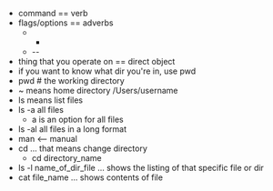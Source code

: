 * command == verb
* flags/options == adverbs
	* -
	* --
* thing that you operate on == direct object
* if you want to know what dir you're in, use pwd
* pwd # the working directory
* ~ means home directory /Users/username
* ls means list files
* ls -a all files
	* a is an option for all files
* ls -al all files in a long format
* man <-- manual
* cd ... that means change directory
	* cd directory_name
* ls -l name_of_dir_file ... shows the listing of that specific file or dir
* cat file_name ... shows contents of file

